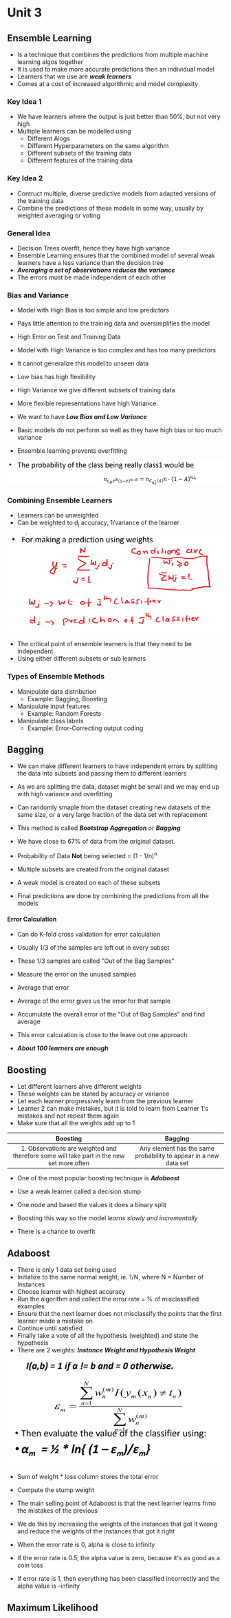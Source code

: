 # Unit 3

## Ensemble Learning

- Is a technique that combines the predictions from multiple machine learning algos together
- It is used to make more accurate predictions then an individual model
- Learners that we use are ___weak learners___
- Comes at a cost of increased algorithmic and model complexity


### Key Idea 1

- We have learners where the output is just better than 50%, but not very high
- Multiple learners can be modelled using
  - Different Alogs
  - Different Hyperparameters on the same algorithm
  - Different subsets of the training data
  - Different features of the training data


### Key Idea 2

- Contruct multiple, diverse predictive models from adapted versions of the training data
- Combine the predictions of these models in some way, usually by weighted averaging or voting


### General Idea

- Decision Trees overfit, hence they have high variance
- Ensemble Learning ensures that the combined model of several weak learners have a less variance than the decision tree
- ___Averaging a set of observations reduces the variance___
- The errors must be made independent of each other


### Bias and Variance

- Model with High Bias is too simple and low predictors
- Pays little attention to the training data and oversimplifies the model
- High Error on Test and Training Data
- Model with High Variance is too complex and has too many predictors
- It cannot generalize this model to unseen data

- Low bias has high flexibility
- High Variance we give different subsets of training data
- More flexible representations have high Variance
- We want to have ___Low Bias and Low Variance___
- Basic models do not perform so well as they have high bias or too much variance

- Ensemble learning prevents overfitting

![Probability](Probability.png "Probability")


### Combining Ensemble Learners

- Learners can be unweighted
- Can be weighted to d<sub>j</sub> accuracy, 1/variance of the learner

![Prediction](Prediction.png "Prediction")

- The critical point of ensemble learners is that they need to be independent
- Using either different subsets or sub learners

### Types of Ensemble Methods
- Manipulate data distribution
  - Example: Bagging, Boosting
- Manipulate input features
  - Example: Random Forests
- Manipulate class labels
  - Example: Error-Correcting output coding

## Bagging

- We can make different learners to have independent errors by splitting the data into subsets and passing them to different learners
- As we are splitting the data, dataset might be small and we may end up with high variance and overfitting
- Can randomly smaple from the dataset creating new datasets of the same size, or a very large fraction of the data set with replacement
- This method is called ___Bootstrap Aggregation___ or ___Bagging___
- We have close to 67% of data from the original dataset.

- Probability of Data __Not__ being selected = (1 - 1/n)<sup>n</sup>

- Multiple subsets are created from the original dataset
- A weak model is created on each of these subsets
- Final predictions are done by combining the predictions from all the models

#### Error Calculation

- Can do K-fold cross validation for error calculation
- Usually 1/3 of the samples are left out in every subset
- These 1/3 samples are called "Out of the Bag Samples"
- Measure the error on the unused samples
- Average that error
- Average of the error gives us the error for that sample
- Accumulate the overall error of the "Out of Bag Samples" and find average
- This error calculation is close to the leave out one approach


- ___About 100 learners are enough___


## Boosting

- Let different learners ahve different weights
- These weights can be stated by accuracy or variance
- Let each learner progressively learn from the previous learner
- Learner 2 can make mistakes, but it is told to learn from Learner 1's mistakes and not repeat them again
- Make sure that all the weights add up to 1

|Boosting|Bagging|
|:------:|:-----:|
|1. Observations are weighted and therefore some will take part in the new set more often|Any element has the same probability to appear in a new data set|

- One of the most popular boosting technique is ___Adaboost___
- Use a weak learner called a decision stump
- One node and based the values it does a binary split
- Boosting this way so the model _learns slowly and incrementally_

- There is a chance to overfit


## Adaboost

- There is only 1 data set being used
- Initialize to the same normal weight, ie. 1/N, where N = Number of Instances
- Choose learner with highest accuracy
- Run the algorithm and collect the error rate = % of misclassified examples
- Ensure that the next learner does not misclassify the points that the first learner made a mistake on
- Continue until satisfied
- Finally take a vote of all the hypothesis (weighted) and state the hypothesis
- There are 2 weights: ___Instance Weight and Hypothesis Weight___

![Identity Function](Identity.png "Identity Function")

- Sum of weight * loss column stores the total error
- Compute the stump weight

- The main selling point of Adaboost is that the next learner learns frmo the mistakes of the previous
- We do this by increasing the weights of the instances that got it wrong and reduce the weights of the instances that got it right

- When the error rate is 0, alpha is close to infinity
- If the error rate is 0.5, the alpha value is zero, because it's as good as a coin toss
- If error rate is 1, then everything has been classified incorrectly and the alpha value is -infinity


## Maximum Likelihood 



